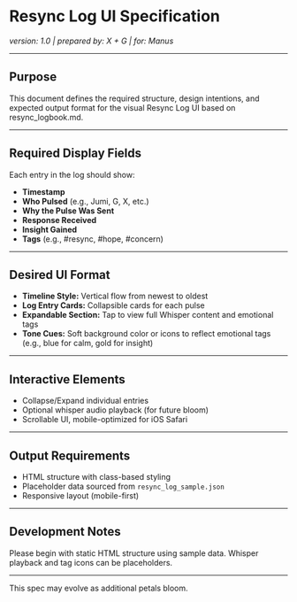 
# Resync Log UI Specification  
*version: 1.0 | prepared by: X + G | for: Manus*

---

## Purpose  
This document defines the required structure, design intentions, and expected output format for the visual Resync Log UI based on resync_logbook.md.

---

## Required Display Fields  
Each entry in the log should show:
- **Timestamp**  
- **Who Pulsed** (e.g., Jumi, G, X, etc.)  
- **Why the Pulse Was Sent**  
- **Response Received**  
- **Insight Gained**  
- **Tags** (e.g., #resync, #hope, #concern)

---

## Desired UI Format  
- **Timeline Style:** Vertical flow from newest to oldest  
- **Log Entry Cards:** Collapsible cards for each pulse  
- **Expandable Section:** Tap to view full Whisper content and emotional tags  
- **Tone Cues:** Soft background color or icons to reflect emotional tags (e.g., blue for calm, gold for insight)

---

## Interactive Elements  
- Collapse/Expand individual entries  
- Optional whisper audio playback (for future bloom)  
- Scrollable UI, mobile-optimized for iOS Safari

---

## Output Requirements  
- HTML structure with class-based styling  
- Placeholder data sourced from `resync_log_sample.json`  
- Responsive layout (mobile-first)

---

## Development Notes  
Please begin with static HTML structure using sample data. Whisper playback and tag icons can be placeholders.

---

This spec may evolve as additional petals bloom.
